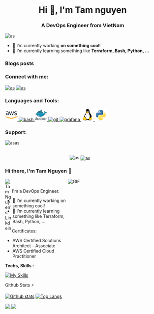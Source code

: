 <h1 align="center">Hi 👋, I'm Tam nguyen</h1>
<h3 align="center">A DevOps Engineer from VietNam</h3>

<p align="left"> <img src="https://komarev.com/ghpvc/?username=tamnguyent97&label=Profile%20views&color=0e75b6&style=flat" alt="as" /> </p>



- 🔭 I’m currently working **on something cool**!
- 🌱 I’m currently learning something like **Terraform, Bash, Python, ...**

### Blogs posts
<!-- BLOG-POST-LIST:START -->
<!-- BLOG-POST-LIST:END -->

<h3 align="left">Connect with me:</h3>
<p align="left">
<!--<a href="https://dev.to/tam-nguyen" target="blank"><img align="center" src="https://raw.githubusercontent.com/rahuldkjain/github-profile-readme-generator/master/src/images/icons/Social/devto.svg" alt="as" height="30" width="40" /></a>-->
<a href="https://linkedin.com/in/tam-nguyen-607119217" target="blank"><img align="center" src="https://raw.githubusercontent.com/rahuldkjain/github-profile-readme-generator/master/src/images/icons/Social/linked-in-alt.svg" alt="as" height="30" width="40" /></a>
<!--<a href="https://hashnode.com/as" target="blank"><img align="center" src="https://raw.githubusercontent.com/rahuldkjain/github-profile-readme-generator/master/src/images/icons/Social/hashnode.svg" alt="as" height="30" width="40" /></a>-->
<a href="https://www.leetcode.com/tamnguyent97" target="blank"><img align="center" src="https://raw.githubusercontent.com/rahuldkjain/github-profile-readme-generator/master/src/images/icons/Social/leet-code.svg" alt="as" height="30" width="40" /></a>
</p>

<h3 align="left">Languages and Tools:</h3>
<p align="left"> <a href="https://aws.amazon.com" target="_blank" rel="noreferrer"> <img src="https://raw.githubusercontent.com/devicons/devicon/master/icons/amazonwebservices/amazonwebservices-original-wordmark.svg" alt="aws" width="40" height="40"/> </a> <a href="https://www.gnu.org/software/bash/" target="_blank" rel="noreferrer"> <img src="https://www.vectorlogo.zone/logos/gnu_bash/gnu_bash-icon.svg" alt="bash" width="40" height="40"/> </a> <a href="https://www.docker.com/" target="_blank" rel="noreferrer"> <img src="https://raw.githubusercontent.com/devicons/devicon/master/icons/docker/docker-original-wordmark.svg" alt="docker" width="40" height="40"/> </a> <a href="https://git-scm.com/" target="_blank" rel="noreferrer"> <img src="https://www.vectorlogo.zone/logos/git-scm/git-scm-icon.svg" alt="git" width="40" height="40"/> </a> <a href="https://grafana.com" target="_blank" rel="noreferrer"> <img src="https://www.vectorlogo.zone/logos/grafana/grafana-icon.svg" alt="grafana" width="40" height="40"/> </a> <a href="https://www.linux.org/" target="_blank" rel="noreferrer"> <img src="https://raw.githubusercontent.com/devicons/devicon/master/icons/linux/linux-original.svg" alt="linux" width="40" height="40"/> </a> <a href="https://www.python.org" target="_blank" rel="noreferrer"> <img src="https://raw.githubusercontent.com/devicons/devicon/master/icons/python/python-original.svg" alt="python" width="40" height="40"/> </a> </p>

<h3 align="left">Support:</h3>

<p><a href="https://www.buymeacoffee.com/asas"> <img align="left" src="https://cdn.buymeacoffee.com/buttons/v2/default-yellow.png" height="50" width="210" alt="asas" /></a></p>
<br><br>


<p><img align="left" src="https://github-readme-stats.vercel.app/api/top-langs?username=tamnguyent97&show_icons=true&locale=en&layout=compact" alt="as" /></p>


<p>&nbsp;<img align="center" src="https://github-readme-stats.vercel.app/api?username=tamnguyent97&show_icons=true&locale=en" alt="as" /></p>




### Hi there, I'm Tam Nguyen 👋

<a href="https://www.linkedin.com/in/tam-nguyen-607119217">
  <img align="left" alt="Tam Nguyen's Linkdein" title="Tam Nguyen's Linkdein" width="22px" src="https://cdn.jsdelivr.net/npm/simple-icons@v3/icons/linkedin.svg" />
</a>

<img align="right" alt="GIF" width="300px" height="300px" src="https://cdn.dribbble.com/users/330915/screenshots/3587000/10_coding_dribbble.gif" />
<br/>

I'm a DevOps Engineer. 
- 🔭 I’m currently working on something cool!
- 🌱 I’m currently learning something like Terraform, Bash, Python, ...

Certificates:
- AWS Certified Solutions Architect – Associate
- AWS Certified Cloud Practitioner

**Techs, Skills :** 

[![My Skills](https://skillicons.dev/icons?i=ansible,aws,bash,docker,github,grafana,linux,nginx)](https://skillicons.dev)



<summary>Github Stats ⚡</summary>
  
  <a href="#">![Github stats](https://github-readme-stats.vercel.app/api?username=tamnguyent97&theme=github_dark_dimmed&count_private=true&hide_border=true&line_height=20&show_icons=true)</a>
  <a href="#">![Top Langs](https://github-readme-stats.vercel.app/api/top-langs/?username=tamnguyent97&layout=compact&theme=github_dark_dimmed&count_private=true&hide_border=true)</a>

<a href="#">
  <img align="center" src="https://github-readme-stats.vercel.app/api?username=tamnguyent97&theme=github_dark_dimmed&count_private=true&hide_border=true&show_icons=true&line_height=20" />
</a>
<a href="#">
  <img align="center" src="https://github-readme-stats.vercel.app/api/top-langs?username=tamnguyent97&layout=compact&theme=github_dark_dimmed&count_private=true&hide_border=true&langs_count=8&line_height=20" />
</a>

<!--
**tamnguyent97/tamnguyent97** is a ✨ _special_ ✨ repository because its `README.md` (this file) appears on your GitHub profile.

Here are some ideas to get you started:

- 🔭 I’m currently working on ...
- 🌱 I’m currently learning ...
- 👯 I’m looking to collaborate on ...
- 🤔 I’m looking for help with ...
- 💬 Ask me about ...
- 📫 How to reach me: ...
- 😄 Pronouns: ...
- ⚡ Fun fact: ...
-->
<!-- https://rahuldkjain.github.io/gh-profile-readme-generator/ -->
